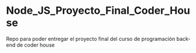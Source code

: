 # Node_JS_Proyecto_Final_Coder_House
Repo para poder entregar el proyecto final del curso de programación back-end de coder house

